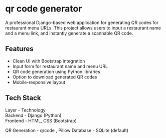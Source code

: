 # qr code generator
A professional Django-based web application for generating QR codes for restaurant menu URLs. This project allows users to input a restaurant name and a menu link, and instantly generate a scannable QR code.


## Features

- Clean UI with Bootstrap integration
- Input form for restaurant name and menu URL
- QR code generation using Python libraries
- Option to download generated QR codes
- Mobile-responsive layout


## Tech Stack

 Layer         - Technology         
 Backend       - Django (Python)    
 Frontend      - HTML, CSS (Bootstrap) 
 
 QR Generation - qrcode , Pillow 
 Database      - SQLite (default)   
